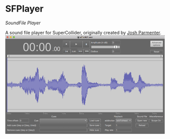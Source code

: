 # SFPlayer
*SoundFile Player*

A sound file player for SuperCollider, originally created by [Josh Parmenter](https://github.com/joshpar).
![SFPlayer GUI](images/SFPlayerView.png)
